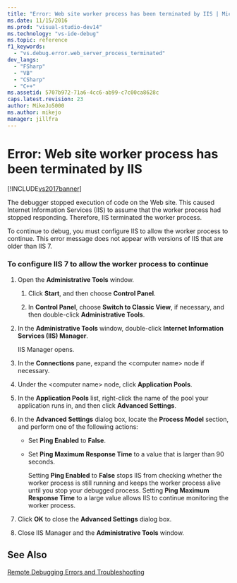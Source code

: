 ```yaml
---
title: "Error: Web site worker process has been terminated by IIS | Microsoft Docs"
ms.date: 11/15/2016
ms.prod: "visual-studio-dev14"
ms.technology: "vs-ide-debug"
ms.topic: reference
f1_keywords: 
  - "vs.debug.error.web_server_process_terminated"
dev_langs: 
  - "FSharp"
  - "VB"
  - "CSharp"
  - "C++"
ms.assetid: 5707b972-71a6-4cc6-ab99-c7c00ca8628c
caps.latest.revision: 23
author: MikeJo5000
ms.author: mikejo
manager: jillfra
---
```

# Error: Web site worker process has been terminated by IIS
[!INCLUDE[vs2017banner](../includes/vs2017banner.md)]

The debugger stopped execution of code on the Web site. This caused Internet Information Services (IIS) to assume that the worker process had stopped responding. Therefore, IIS terminated the worker process.  
  
 To continue to debug, you must configure IIS to allow the worker process to continue. This error message does not appear with versions of IIS that are older than IIS 7.  
  
### To configure IIS 7 to allow the worker process to continue  
  
1. Open the **Administrative Tools** window.  
  
   1. Click **Start**, and then choose **Control Panel**.  
  
   2. In **Control Panel**, choose **Switch to Classic View**, if necessary, and then double-click **Administrative Tools**.  
  
2. In the **Administrative Tools** window, double-click **Internet Information Services (IIS) Manager**.  
  
    IIS Manager opens.  
  
3. In the **Connections** pane, expand the \<computer name> node if necessary.  
  
4. Under the \<computer name> node, click **Application Pools**.  
  
5. In the **Application Pools** list, right-click the name of the pool your application runs in, and then click **Advanced Settings**.  
  
6. In the **Advanced Settings** dialog box, locate the **Process Model** section, and perform one of the following actions:  
  
   - Set **Ping Enabled** to **False**.  
  
   - Set **Ping Maximum Response Time** to a value that is larger than 90 seconds.  
  
     Setting **Ping Enabled** to **False** stops IIS from checking whether the worker process is still running and keeps the worker process alive until you stop your debugged process. Setting **Ping Maximum Response Time** to a large value allows IIS to continue monitoring the worker process.  
  
7. Click **OK** to close the **Advanced Settings** dialog box.  
  
8. Close IIS Manager and the **Administrative Tools** window.  
  
## See Also  
 [Remote Debugging Errors and Troubleshooting](../debugger/remote-debugging-errors-and-troubleshooting.md)
